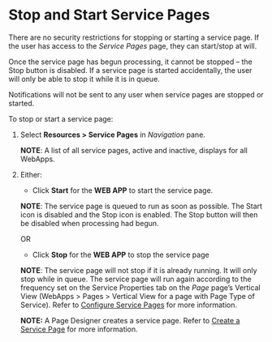 # Stop and Start Service Pages

There are no security restrictions for stopping or starting a service
page. If the user has access to the
<span style="font-style: italic;">Service Pages</span> page, they can
start/stop at will.

Once the service page has begun processing, it cannot be stopped – the
Stop button is disabled. If a service page is started accidentally, the
user will only be able to stop it while it is in queue.

Notifications will not be sent to any user when service pages are
stopped or started. 

To stop or start a service page:

1.  Select **Resources \> Service Pages** in *Navigation* pane.
    
    **NOTE**: A list of all service pages, active and inactive, displays
    for all WebApps.

2.  Either:
    
      - Click **Start** for the **WEB APP** to start the service page.
    
    **NOTE**: The service page is queued to run as soon as possible. The
    Start icon is disabled and the Stop icon is enabled. The Stop button
    will then be disabled when processing had begun.
    
    OR
    
      - Click **Stop** for the **WEB APP** to stop the service page
    
    **NOTE**: The service page will not stop if it is already running.
    It will only stop while in queue. The service page will run again
    according to the frequency set on the Service Properties tab on the
    *Page* page’s Vertical View (WebApps \> Pages \> Vertical View for a
    page with Page Type of Service). Refer to [Configure Service
    Pages](Configure_Service_Pages.htm) for more information.
    
    **NOTE:** A Page Designer creates a service page. Refer to [Create a
    Service Page](../../WebApp_Dev/Create%20a%20Service%20Page.htm) for
    more information.
